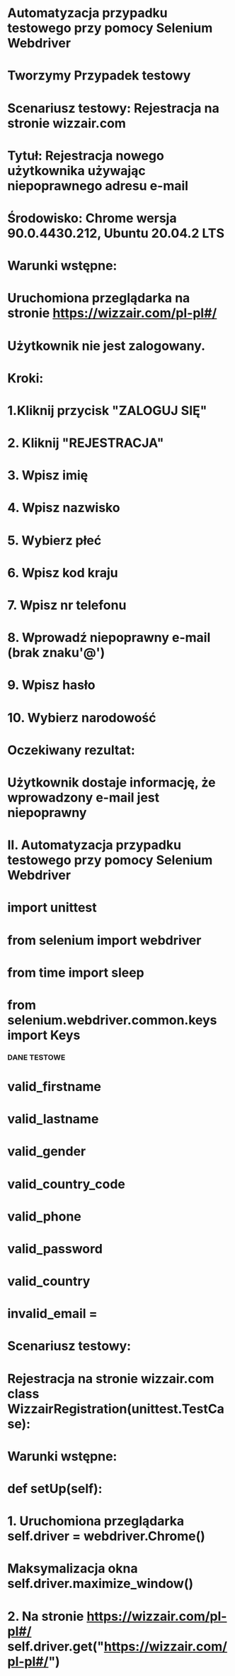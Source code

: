 # Automatyzacja przypadku testowego przy pomocy Selenium Webdriver

# Tworzymy Przypadek testowy
# Scenariusz testowy: Rejestracja na stronie wizzair.com


# Tytuł: Rejestracja nowego użytkownika używając niepoprawnego adresu e-mail
# Środowisko: Chrome wersja 90.0.4430.212,  Ubuntu 20.04.2 LTS
# Warunki wstępne:
# Uruchomiona przeglądarka na stronie https://wizzair.com/pl-pl#/
# Użytkownik nie jest zalogowany.
# Kroki:
# 1.Kliknij przycisk "ZALOGUJ SIĘ"

# 2. Kliknij "REJESTRACJA"
# 3. Wpisz imię
# 4. Wpisz nazwisko
# 5. Wybierz płeć
# 6. Wpisz kod kraju
# 7. Wpisz nr telefonu
# 8. Wprowadź niepoprawny e-mail (brak znaku'@')
# 9. Wpisz hasło
# 10. Wybierz narodowość


#  Oczekiwany rezultat:
# Użytkownik dostaje informację, że wprowadzony e-mail jest niepoprawny

#  II. Automatyzacja przypadku testowego przy pomocy Selenium Webdriver

#  import unittest
# from selenium import webdriver
# from time import sleep
# from selenium.webdriver.common.keys import Keys


### DANE TESTOWE
#  valid_firstname
#  valid_lastname
#  valid_gender
#  valid_country_code
#  valid_phone
#  valid_password
#  valid_country

#  invalid_email =

# Scenariusz testowy:
# Rejestracja na stronie wizzair.com class WizzairRegistration(unittest.TestCase):

# Warunki wstępne:
# def setUp(self):
# 1. Uruchomiona przeglądarka self.driver = webdriver.Chrome()
# Maksymalizacja okna self.driver.maximize_window()
# 2. Na stronie https://wizzair.com/pl-pl#/ self.driver.get("https://wizzair.com/pl-pl#/")
